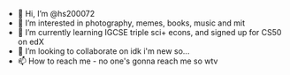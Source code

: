 - 👋 Hi, I’m @hs200072
- 👀 I’m interested in photography, memes, books, music and mit
- 🌱 I’m currently learning IGCSE triple sci+ econs, and signed up for CS50 on edX
- 💞️ I’m looking to collaborate on idk i'm new so...
- 📫 How to reach me - no one's gonna reach me so wtv

<!---
hs200072/hs200072 is a ✨ special ✨ repository because its `README.md` (this file) appears on your GitHub profile.
You can click the Preview link to take a look at your changes.
--->
